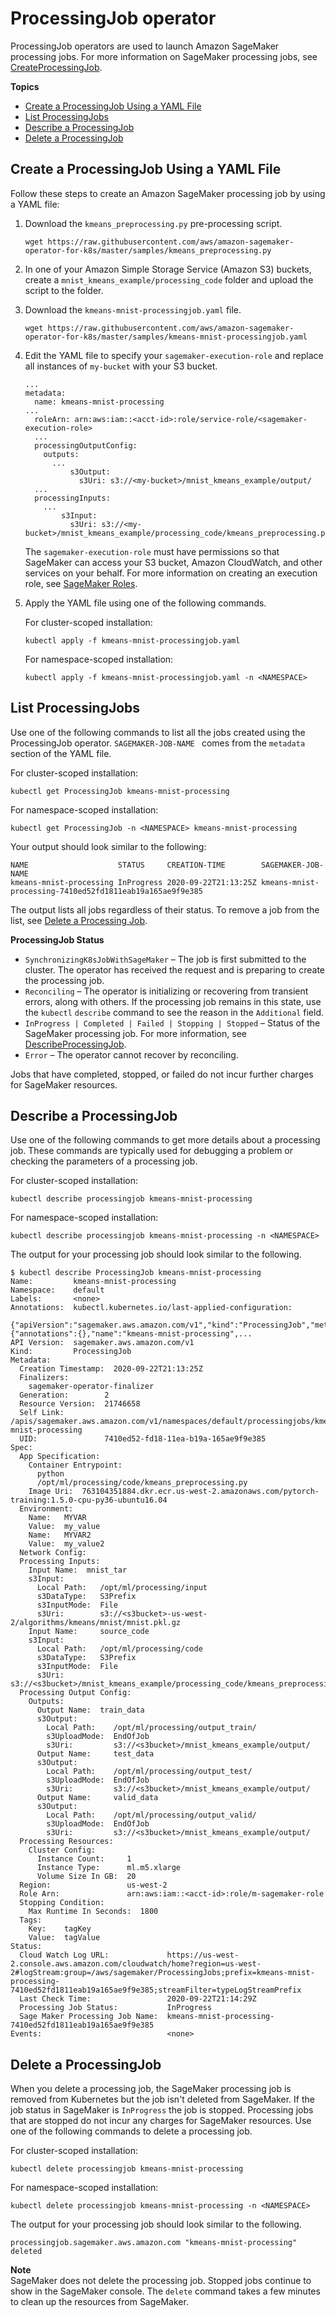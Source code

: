 # ProcessingJob operator<a name="kubernetes-processing-job-operator"></a>

ProcessingJob operators are used to launch Amazon SageMaker processing jobs\. For more information on SageMaker processing jobs, see [CreateProcessingJob](https://docs.aws.amazon.com/sagemaker/latest/APIReference/API_CreateProcessingJob.html)\. 

**Topics**
+ [Create a ProcessingJob Using a YAML File](#kubernetes-processing-job-yaml)
+ [List ProcessingJobs](#kubernetes-processing-job-list)
+ [Describe a ProcessingJob](#kubernetes-processing-job-description)
+ [Delete a ProcessingJob](#kubernetes-processing-job-delete)

## Create a ProcessingJob Using a YAML File<a name="kubernetes-processing-job-yaml"></a>

Follow these steps to create an Amazon SageMaker processing job by using a YAML file:

1. Download the `kmeans_preprocessing.py` pre\-processing script\.

   ```
   wget https://raw.githubusercontent.com/aws/amazon-sagemaker-operator-for-k8s/master/samples/kmeans_preprocessing.py
   ```

1. In one of your Amazon Simple Storage Service \(Amazon S3\) buckets, create a `mnist_kmeans_example/processing_code` folder and upload the script to the folder\.

1. Download the `kmeans-mnist-processingjob.yaml` file\.

   ```
   wget https://raw.githubusercontent.com/aws/amazon-sagemaker-operator-for-k8s/master/samples/kmeans-mnist-processingjob.yaml
   ```

1. Edit the YAML file to specify your `sagemaker-execution-role` and replace all instances of `my-bucket` with your S3 bucket\.

   ```
   ...
   metadata:
     name: kmeans-mnist-processing
   ...
     roleArn: arn:aws:iam::<acct-id>:role/service-role/<sagemaker-execution-role>
     ...
     processingOutputConfig:
       outputs:
         ...
             s3Output:
               s3Uri: s3://<my-bucket>/mnist_kmeans_example/output/
     ...
     processingInputs:
       ...
           s3Input:
             s3Uri: s3://<my-bucket>/mnist_kmeans_example/processing_code/kmeans_preprocessing.py
   ```

   The `sagemaker-execution-role` must have permissions so that SageMaker can access your S3 bucket, Amazon CloudWatch, and other services on your behalf\. For more information on creating an execution role, see [SageMaker Roles](https://docs.aws.amazon.com/sagemaker/latest/dg/sagemaker-roles.html#sagemaker-roles-createtrainingjob-perms)\.

1. Apply the YAML file using one of the following commands\.

   For cluster\-scoped installation:

   ```
   kubectl apply -f kmeans-mnist-processingjob.yaml
   ```

   For namespace\-scoped installation:

   ```
   kubectl apply -f kmeans-mnist-processingjob.yaml -n <NAMESPACE>
   ```

## List ProcessingJobs<a name="kubernetes-processing-job-list"></a>

Use one of the following commands to list all the jobs created using the ProcessingJob operator\. `SAGEMAKER-JOB-NAME ` comes from the `metadata` section of the YAML file\.

For cluster\-scoped installation:

```
kubectl get ProcessingJob kmeans-mnist-processing
```

For namespace\-scoped installation:

```
kubectl get ProcessingJob -n <NAMESPACE> kmeans-mnist-processing
```

Your output should look similar to the following:

```
NAME                    STATUS     CREATION-TIME        SAGEMAKER-JOB-NAME
kmeans-mnist-processing InProgress 2020-09-22T21:13:25Z kmeans-mnist-processing-7410ed52fd1811eab19a165ae9f9e385
```

The output lists all jobs regardless of their status\. To remove a job from the list, see [Delete a Processing Job](https://docs.aws.amazon.com/sagemaker/latest/dg/kubernetes-processing-job-operator.html#kubernetes-processing-job-delete)\.

**ProcessingJob Status**
+ `SynchronizingK8sJobWithSageMaker` – The job is first submitted to the cluster\. The operator has received the request and is preparing to create the processing job\.
+ `Reconciling` – The operator is initializing or recovering from transient errors, along with others\. If the processing job remains in this state, use the `kubectl` `describe` command to see the reason in the `Additional` field\.
+ `InProgress | Completed | Failed | Stopping | Stopped` – Status of the SageMaker processing job\. For more information, see [DescribeProcessingJob](https://docs.aws.amazon.com/sagemaker/latest/APIReference/API_DescribeProcessingJob.html#sagemaker-DescribeProcessingJob-response-ProcessingJobStatus)\.
+ `Error` – The operator cannot recover by reconciling\.

Jobs that have completed, stopped, or failed do not incur further charges for SageMaker resources\.

## Describe a ProcessingJob<a name="kubernetes-processing-job-description"></a>

Use one of the following commands to get more details about a processing job\. These commands are typically used for debugging a problem or checking the parameters of a processing job\.

For cluster\-scoped installation:

```
kubectl describe processingjob kmeans-mnist-processing
```

For namespace\-scoped installation:

```
kubectl describe processingjob kmeans-mnist-processing -n <NAMESPACE>
```

The output for your processing job should look similar to the following\.

```
$ kubectl describe ProcessingJob kmeans-mnist-processing
Name:         kmeans-mnist-processing
Namespace:    default
Labels:       <none>
Annotations:  kubectl.kubernetes.io/last-applied-configuration:
                {"apiVersion":"sagemaker.aws.amazon.com/v1","kind":"ProcessingJob","metadata":{"annotations":{},"name":"kmeans-mnist-processing",...
API Version:  sagemaker.aws.amazon.com/v1
Kind:         ProcessingJob
Metadata:
  Creation Timestamp:  2020-09-22T21:13:25Z
  Finalizers:
    sagemaker-operator-finalizer
  Generation:        2
  Resource Version:  21746658
  Self Link:         /apis/sagemaker.aws.amazon.com/v1/namespaces/default/processingjobs/kmeans-mnist-processing
  UID:               7410ed52-fd18-11ea-b19a-165ae9f9e385
Spec:
  App Specification:
    Container Entrypoint:
      python
      /opt/ml/processing/code/kmeans_preprocessing.py
    Image Uri:  763104351884.dkr.ecr.us-west-2.amazonaws.com/pytorch-training:1.5.0-cpu-py36-ubuntu16.04
  Environment:
    Name:   MYVAR
    Value:  my_value
    Name:   MYVAR2
    Value:  my_value2
  Network Config:
  Processing Inputs:
    Input Name:  mnist_tar
    s3Input:
      Local Path:   /opt/ml/processing/input
      s3DataType:   S3Prefix
      s3InputMode:  File
      s3Uri:        s3://<s3bucket>-us-west-2/algorithms/kmeans/mnist/mnist.pkl.gz
    Input Name:     source_code
    s3Input:
      Local Path:   /opt/ml/processing/code
      s3DataType:   S3Prefix
      s3InputMode:  File
      s3Uri:        s3://<s3bucket>/mnist_kmeans_example/processing_code/kmeans_preprocessing.py
  Processing Output Config:
    Outputs:
      Output Name:  train_data
      s3Output:
        Local Path:    /opt/ml/processing/output_train/
        s3UploadMode:  EndOfJob
        s3Uri:         s3://<s3bucket>/mnist_kmeans_example/output/
      Output Name:     test_data
      s3Output:
        Local Path:    /opt/ml/processing/output_test/
        s3UploadMode:  EndOfJob
        s3Uri:         s3://<s3bucket>/mnist_kmeans_example/output/
      Output Name:     valid_data
      s3Output:
        Local Path:    /opt/ml/processing/output_valid/
        s3UploadMode:  EndOfJob
        s3Uri:         s3://<s3bucket>/mnist_kmeans_example/output/
  Processing Resources:
    Cluster Config:
      Instance Count:     1
      Instance Type:      ml.m5.xlarge
      Volume Size In GB:  20
  Region:                 us-west-2
  Role Arn:               arn:aws:iam::<acct-id>:role/m-sagemaker-role
  Stopping Condition:
    Max Runtime In Seconds:  1800
  Tags:
    Key:    tagKey
    Value:  tagValue
Status:
  Cloud Watch Log URL:             https://us-west-2.console.aws.amazon.com/cloudwatch/home?region=us-west-2#logStream:group=/aws/sagemaker/ProcessingJobs;prefix=kmeans-mnist-processing-7410ed52fd1811eab19a165ae9f9e385;streamFilter=typeLogStreamPrefix
  Last Check Time:                 2020-09-22T21:14:29Z
  Processing Job Status:           InProgress
  Sage Maker Processing Job Name:  kmeans-mnist-processing-7410ed52fd1811eab19a165ae9f9e385
Events:                            <none>
```

## Delete a ProcessingJob<a name="kubernetes-processing-job-delete"></a>

When you delete a processing job, the SageMaker processing job is removed from Kubernetes but the job isn't deleted from SageMaker\. If the job status in SageMaker is `InProgress` the job is stopped\. Processing jobs that are stopped do not incur any charges for SageMaker resources\. Use one of the following commands to delete a processing job\. 

For cluster\-scoped installation:

```
kubectl delete processingjob kmeans-mnist-processing
```

For namespace\-scoped installation:

```
kubectl delete processingjob kmeans-mnist-processing -n <NAMESPACE>
```

The output for your processing job should look similar to the following\.

```
processingjob.sagemaker.aws.amazon.com "kmeans-mnist-processing" deleted
```



**Note**  
SageMaker does not delete the processing job\. Stopped jobs continue to show in the SageMaker console\. The `delete` command takes a few minutes to clean up the resources from SageMaker\.